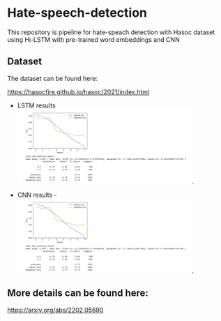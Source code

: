 # Hate-speech-detection
This repository is pipeline for hate-speach detection with Hasoc  dataset using Hi-LSTM with pre-trained word embeddings and CNN
## Dataset
The dataset can be found here:

https://hasocfire.github.io/hasoc/2021/index.html

- LSTM results 
<img src="https://github.com/SanaNGU/Hate-speech-detection/blob/main/Bi-LSTM.png" alt="drawing" style="width:400px;hight=300"/>. 

- CNN results 
-<img src="https://github.com/SanaNGU/Hate-speech-detection/blob/main/Bi-LSTM.png" alt="drawing" style="width:400px;hight=300"/>. 

## More details  can be found  here:

https://arxiv.org/abs/2202.05690

